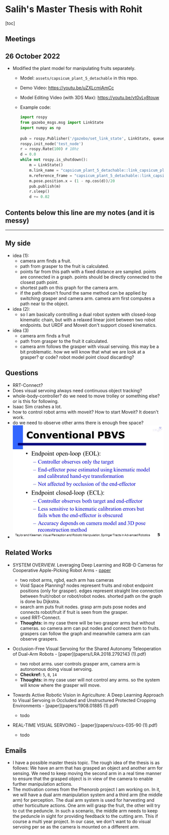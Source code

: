# Salih's Master Thesis with Rohit

[toc]

## Meetings

## 26 October 2022

- Modified the plant model for manipulating fruits separately.

  - Model: `assets/capsicum_plant_5_detachable` in this repo.

  - Demo Video: https://youtu.be/uZXLcmiAmCc

  - Model Editing Video (with 3DS Max): https://youtu.be/vt0vLy8touw

  - Example code:

    ```python
    import rospy
    from gazebo_msgs.msg import LinkState
    import numpy as np
    
    pub = rospy.Publisher('/gazebo/set_link_state', LinkState, queue_size=2)
    rospy.init_node('test_node')
    r = rospy.Rate(100) # 10hz
    d = 0.0
    while not rospy.is_shutdown():
        m = LinkState()
        m.link_name = "capsicum_plant_5_detachable::link_capsicum_plant_5_fruit1"
        m.reference_frame = "capsicum_plant_5_detachable::link_capsicum_plant_5_body"
        m.pose.position.x = (1 - np.cos(d))/20
        pub.publish(m)
        r.sleep()
        d += 0.02
    ```

    



## Contents below this line are my notes (and it is messy)

------------------------



## My side

- idea (1):
  - camera arm finds a fruit.
  - path from grasper to the fruit is calculated.
  - points far from this path with a fixed distance are sampled. points are connected in a graph. points should be directly connected to the closest path point.
  - shortest path on this graph for the camera arm. 
  - if the path doesn't found the same method can be applied by switching grasper and camera arm. camera arm first computes a path near to the object.
- idea (2):
  - so I am basically controlling a dual robot system with closed-loop kinematic chain, but with a relaxed linear joint between two robot endpoints. but URDF and Moveit don't support closed kinematics.
- idea (3)
  - camera arm finds a fruit
  - path from grasper to the fruit it calculated.
  - camera arm follows the grasper with visual servoing. this may be a bit problematic. how we will know that what we are look at a grasper? qr code? robot model point cloud discarding?


## Questions

- RRT-Connect?
- Does visual servoing always need continuous object tracking?
- whole-body-controller? do we need to move trolley or something else? or is this for following.
- Isaac Sim crashes a lot. 
- how to control robot arms with moveit? How to start Moveit? It doesn't work.
- do we need to observe other arms there is enough free space?
- ![Conventional+PBVS+Endpoint+open-loop+(EOL)_](assets/Conventional+PBVS+Endpoint+open-loop+(EOL)_.jpg)

## Related Works

- SYSTEM OVERVIEW. Leveraging Deep Learning and RGB-D Cameras for Cooperative Apple-Picking Robot Arms - [paper](papers/aim.201901125.pdf)
  - two robot arms, rgbd, each arm has cameras
  - Void Space Planning? nodes represent fruits and robot endpoint positions (only for grasper). edges represent straight line connection between fruit/robot or robot/robot nodes. shorted path on the graph is done bu Dijkstra.
  - search arm puts fruit nodes. grasp arm puts pose nodes and connects robot/fruit if fruit is seen from the grasper.
  - used RRT-Connect. 
  - **Thoughts:** in my case there will be two grasper arms but without cameras. so camera arm can put nodes and connect them to fruits. graspers can follow the graph and meanwhile camera arm can observe graspers.
- Occlusion-Free Visual Servoing for the Shared Autonomy Teleoperation of Dual-Arm Robots - [paper](papers/LRA.2018.2792143 (1).pdf)
  - two robot arms. user controls grasper arm, camera arm is autonomous doing visual servoing. 
  - **Checkref:** `5`, `8`, `14`
  - **Thoughts:** in my case user will not control any arms. so the system will know where the grasper will move. 


- Towards Active Robotic Vision in Agriculture: A Deep Learning Approach to Visual Servoing in Occluded and Unstructured Protected Cropping Environments - [paper](papers/1908.01885 (1).pdf)
  - todo
- REAL-TIME VISUAL SERVOING - [paper](papers/cucs-035-90 (1).pdf)

  - todo


## Emails

- I have a possible master thesis topic. The rough idea of the thesis is as follows: We have an arm that has grasped an object and another arm for sensing. We need to keep moving the second arm in a real time manner to ensure that the grasped object is in view of the camera to enable further manipulation actions. 
- The motivation comes from the Phenorob project I am working on. In it, we will have a dual arm manipulation system and a third arm (the middle arm) for perception. The dual arm system is used for harvesting and other horticulture actions. One arm will grasp the fruit, the other will try to cut the peduncle. In such a scenario, the middle arm needs to keep the peduncle in sight for providing feedback to the cutting arm. This if course a multi year project. In our case, we don't want to do visual servoing per se as the camera is mounted on a different arm. 
